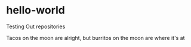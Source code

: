 # hello-world
Testing Out repositories

Tacos on the moon are alright, but burritos on the moon are where it's at
